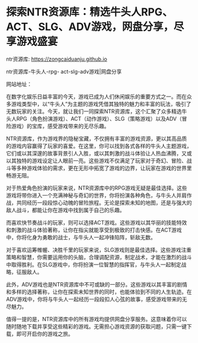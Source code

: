 # 探索NTR资源库：精选牛头人RPG、ACT、SLG、ADV游戏，网盘分享，尽享游戏盛宴

ntr资源库: <https://zongcaiduanju.github.io>

ntr资源库-牛头人-rpg- act-slg-adv游戏|网盘分享

网站地址：

在数字化娱乐日益丰富的今天，游戏已成为人们休闲娱乐的重要方式之一。而在众多游戏类型中，以“牛头人”为主题的游戏凭借其独特的魅力和丰富的玩法，吸引了无数玩家的关注。今天，就让我们一同探索NTR资源库，这个汇聚了众多精选牛头人RPG（角色扮演游戏）、ACT（动作游戏）、SLG（策略游戏）以及ADV（冒险游戏）的宝库，感受游戏带来的无尽乐趣。

NTR资源库，作为游戏界的隐秘宝藏，不仅拥有丰富的游戏资源，更以其高品质的游戏内容赢得了玩家的喜爱。在这里，你可以找到各式各样的牛头人主题游戏，它们或以其深邃的故事背景引人入胜，或以其刺激的战斗体验让人热血沸腾，又或以其独特的游戏设定让人眼前一亮。这些游戏不仅满足了玩家对于奇幻、冒险、战斗等多种游戏体验的需求，更在无形中拓宽了游戏的边界，让玩家在游戏的世界里畅游无阻。

对于热爱角色扮演的玩家来说，NTR资源库中的RPG游戏无疑是最佳选择。这些游戏将带你进入一个充满神秘与奇幻的世界，你将扮演各种角色，与牛头人并肩作战，共同经历一段段惊心动魄的冒险旅程。无论是探索未知的地图，还是与强大的敌人战斗，都能让你在游戏中找到属于自己的乐趣。

而喜欢快节奏战斗的玩家，则可以选择ACT游戏。这些游戏以其华丽的技能特效和刺激的战斗体验著称，让你在指尖就能享受到极致的打击快感。在ACT游戏中，你将化身为勇敢的战士，与牛头人一起冲锋陷阵，斩敌无数。

对于喜欢运筹帷幄、决胜千里的玩家来说，SLG游戏则是最佳选择。这些游戏注重策略和智慧，你需要运用你的头脑，合理调配资源，制定战术，才能在激烈的战斗中取得胜利。在SLG游戏中，你将扮演一位智慧的指挥官，与牛头人一起制定战略，征服敌人。

此外，ADV游戏也是NTR资源库中不可或缺的一部分。这些游戏以其丰富的剧情和多样的选择著称，让你在探索未知世界的同时，也能体验到不同的人生轨迹。在ADV游戏中，你将与牛头人一起经历一段段扣人心弦的故事，感受游戏带来的无尽魅力。

值得一提的是，NTR资源库中的所有游戏均提供网盘分享服务。这意味着你可以随时随地下载并享受这些精彩的游戏。无需担心游戏资源的获取问题，只需一键下载，即可开启你的游戏之旅。